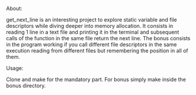 About:

get_next_line is an interesting project to explore static variable and file descriptors while diving deeper into memory allocation.
It consists in reading 1 line in a text file and printing it in the terminal and subsequent calls of the function in the same file return the next line.
The bonus consists in the program working if you call different file descriptors in the same execution reading from different files but remembering the position in all of them.

Usage:

Clone and make for the mandatory part.
For bonus simply make inside the bonus directory.
